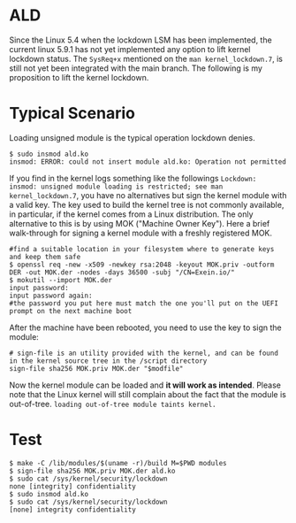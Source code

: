 # ALD
Since the Linux 5.4 when the lockdown LSM has been implemented, the current linux 5.9.1 has not yet implemented any option to lift kernel lockdown status.
The `SysReq+x` mentioned on the `man kernel_lockdown.7`, is still not yet been integrated with the main branch.
The following is my proposition to lift the kernel lockdown.

# Typical Scenario
Loading unsigned module is the typical operation lockdown denies.
```
$ sudo insmod ald.ko 
insmod: ERROR: could not insert module ald.ko: Operation not permitted
```
If you find in the kernel logs something like the followings `Lockdown: insmod: unsigned module loading is restricted; see man kernel_lockdown.7`, you have no alternatives but sign the kernel module with a valid key.
The key used to build the kernel tree is not commonly available, in particular, if the kernel comes from a Linux distribution.
The only alternative to this is by using MOK ("Machine Owner Key").
Here a brief walk-through for signing a kernel module with a freshly registered MOK.
```
#find a suitable location in your filesystem where to generate keys and keep them safe
$ openssl req -new -x509 -newkey rsa:2048 -keyout MOK.priv -outform DER -out MOK.der -nodes -days 36500 -subj "/CN=Exein.io/"
$ mokutil --import MOK.der
input password:
input password again:
#the password you put here must match the one you'll put on the UEFI prompt on the next machine boot 
```
After the machine have been rebooted, you need to use the key to sign the module:
```
# sign-file is an utility provided with the kernel, and can be found in the kernel source tree in the /script directory
sign-file sha256 MOK.priv MOK.der "$modfile"

```
Now the kernel module can be loaded and **it will work as intended**.
Please note that the Linux kernel will still complain about the fact that the module is out-of-tree.
`loading out-of-tree module taints kernel.`
# Test
```
$ make -C /lib/modules/$(uname -r)/build M=$PWD modules 
$ sign-file sha256 MOK.priv MOK.der ald.ko
$ sudo cat /sys/kernel/security/lockdown 
none [integrity] confidentiality
$ sudo insmod ald.ko 
$ sudo cat /sys/kernel/security/lockdown 
[none] integrity confidentiality
```
